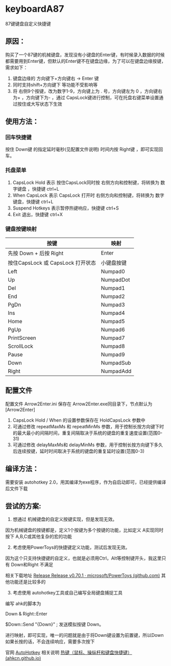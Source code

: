 # keyboardA87
87键键盘自定义快捷键

## 原因：

购买了一个87键的机械键盘，发现没有小键盘的Enter键，有时候录入数据的时候都需要用到Enter键，但默认的Enter键不在键盘边缘，为了可以在键盘边缘按键，需求如下：

1. 键盘边缘的 方向键下+方向键右 -> Enter 键
2. 同时支持shift+方向键下 等功能不受影响等
3. 将 右侧9个按键，改为数字1-9，方向键上为 . 号，方向键左为 0 ，方向键右为+ ，方向键下为- ，通过 CapsLock键进行控制，可在托盘右键菜单设置通过按住或大写状态下生效

## 使用方法：

### 回车快捷键

按住 Down键 的指定延时毫秒(见配置文件说明) 时间内按 Right键 ，即可实现回车。

### 托盘菜单

1.  CapsLock Hold 表示 按住CapsLock同时按 右侧方向和控制键，将转换为 数字键盘 ，快捷键 ctrl+L
2.  When CapsLock 表示  CapsLock 打开时  右侧方向和控制键，将转换为 数字键盘，快捷键 ctrl+L
3.  Suspend Hotkeys 表示暂停热键响应，快捷键 ctrl+S
4.  Exit 退出，快捷键 ctrl+X

### 键盘按键映射

| 按键 | 映射       |
| ---- | ---- |
| 先按 Down + 后按 Right | Enter |
| 按住CapsLock 或 CapsLock 打开状态 | 小键盘按键 |
| Left| Numpad0 |
| Up| NumpadDot |
| Del| Numpad1 |
| End| Numpad2 |
| PgDn| Numpad3 |
| Ins| Numpad4 |
| Home| Numpad5 |
| PgUp| Numpad6 |
| PrintScreen| Numpad7 |
| ScrollLock| Numpad8 |
| Pause| Numpad9 |
| Down| NumpadSub |
| Right| NumpadAdd |



## 配置文件

配置文件  Arrow2Enter.ini  保存在  Arrow2Enter.exe同目录下，节点默认为[Arrow2Enter]

1. CapsLock Hold / When 的设置参数保存在 HoldCapsLock 参数中
2. 可通过修改 repeatMaxMs 和  repeatMinMs 参数，用于控制长按方向键下时的最大最小的间隔时间，重复间隔取决于系统的键盘的重复速度设置(范围0-31) 
3. 可通过修改 delayMaxMs和  delayMinMs 参数，用于控制长按方向键下多久后连续按键，延时时间取决于系统的键盘的重复延时设置(范围0-3) 

## 编译方法：

需要安装 autohotkey 2.0，用其编译为exe程序，作为自启动即可，已经提供编译后文件下载



## 尝试的方案:

1. 想通过 机械键盘的自定义按键实现，但是发现无效。

因为机械键盘的按键都是，定义1个按键为多个按键的功能，比如定义 A实现同时按下 A,B,C或其他复杂的宏的功能

2. 考虑使用PowerToys的快捷键定义功能，测试后发现无效。

因为这个只支持快捷键的自定义，也就是必须用Ctrl，Alt等控制键开头，我这里只有 Down和Right 不满足

相关下载地址 [Release Release v0.70.1 · microsoft/PowerToys (github.com)](https://github.com/microsoft/PowerToys/releases/tag/v0.70.1) 其他功能还是比较多的

3. 考虑使用 autohotkey工具或自己编写全局键盘捕捉工具

编写 ahk的脚本为

Down & Right::Enter

$Down::Send "{Down}" ; 发送模拟按键 Down。

进行映射，即可实现，唯一的问题就是由于将Down键设置为前置键，所以Down如果长按的话，不会连续响应，需要多次按下

官网 [AutoHotkey](https://www.autohotkey.com/) 相关说明 [热键（鼠标、操纵杆和键盘快捷键） (ahkcn.github.io)](http://ahkcn.github.io/docs/Hotkeys.htm)